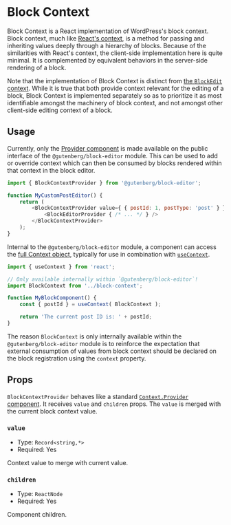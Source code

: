# Block Context

Block Context is a React implementation of WordPress's block context. Block context, much like [React's context](https://reactjs.org/docs/context.html), is a method for passing and inheriting values deeply through a hierarchy of blocks. Because of the similarities with React's context, the client-side implementation here is quite minimal. It is complemented by equivalent behaviors in the server-side rendering of a block.

Note that the implementation of Block Context is distinct from [the `BlockEdit` context](../block-edit). While it is true that both provide context relevant for the editing of a block, Block Context is implemented separately so as to prioritize it as most identifiable amongst the machinery of block context, and not amongst other client-side editing context of a block.

## Usage

Currently, only the [Provider component](https://reactjs.org/docs/context.html#contextprovider) is made available on the public interface of the `@gutenberg/block-editor` module. This can be used to add or override context which can then be consumed by blocks rendered within that context in the block editor.

```js
import { BlockContextProvider } from '@gutenberg/block-editor';

function MyCustomPostEditor() {
	return (
		<BlockContextProvider value={ { postId: 1, postType: 'post' } }>
			<BlockEditorProvider { /* ... */ } />
		</BlockContextProvider>
	);
}
```

Internal to the `@gutenberg/block-editor` module, a component can access the [full Context object](https://reactjs.org/docs/context.html#api), typically for use in combination with [`useContext`](https://reactjs.org/docs/hooks-reference.html#usecontext).

```js
import { useContext } from 'react';

// Only available internally within `@gutenberg/block-editor`!
import BlockContext from '../block-context';

function MyBlockComponent() {
	const { postId } = useContext( BlockContext );

	return 'The current post ID is: ' + postId;
}
```

The reason `BlockContext` is only internally available within the `@gutenberg/block-editor` module is to reinforce the expectation that external consumption of values from block context should be declared on the block registration using the `context` property.

## Props

`BlockContextProvider` behaves like a standard [`Context.Provider` component](https://reactjs.org/docs/context.html#contextprovider). It receives `value` and `children` props. The `value` is merged with the current block context value.

### `value`

-   Type: `Record<string,*>`
-   Required: Yes

Context value to merge with current value.

### `children`

-   Type: `ReactNode`
-   Required: Yes

Component children.

